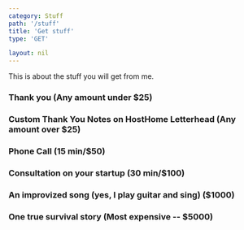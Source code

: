```yaml
---
category: Stuff
path: '/stuff'
title: 'Get stuff'
type: 'GET'

layout: nil
---
```


This is about the stuff you will get from me. 

### Thank you (Any amount under $25)

### Custom Thank You Notes on HostHome Letterhead (Any amount over $25)

### Phone Call (15 min/$50)

### Consultation on your startup (30 min/$100)

### An improvized song (yes, I play guitar and sing) ($1000)

### One true survival story (Most expensive -- $5000)

